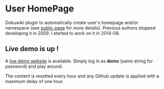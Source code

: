 User HomePage
============

Dokuwiki plugin to automatically create user's homepage and/or namespace (see [public page](https://www.dokuwiki.org/plugin:userhomepage) for more details).
Previous authors stopped developing it in 2009.
I started to work on it in 2014-08.

## Live demo is up !
A [live demo website](http://demo.geekitude.fr/) is available. Simply log in as **demo** (same string for password) and play around.

The content is resetted every hour and any Github update is applied with a maximum delay of one hour.
